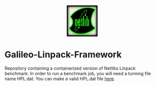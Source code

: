 <p align="center">
  <img src="https://github.com/GoHypernet/Galileo-Linpack-Framework/blob/main/netlib-logo.jpg" width="100">
</p>

# Galileo-Linpack-Framework

Repository containing a containerized version of Netlibs Linpack benchmark. In order to run a benchmark job, you will need a
tunning file name HPL.dat. You can make a valid HPL.dat file [here](https://www.advancedclustering.com/act_kb/tune-hpl-dat-file/). 
